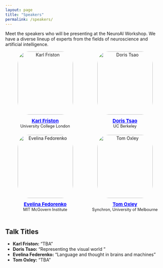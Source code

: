 ```yaml
---
layout: page
title: "Speakers"
permalink: /speakers/
---
```



Meet the speakers who will be presenting at the NeuroAI Workshop. We have a diverse lineup of experts from the fields of neuroscience and artificial intelligence.

<div style="display: flex; flex-wrap: wrap; justify-content: space-between; margin-bottom: 20px;">
  <div style="flex: 1 1 calc(33.33% - 20px); box-sizing: border-box; text-align: center; margin-bottom: 20px;">
    <img src="{{ site.baseurl }}/images/organizers/Karl Friston.jpg" alt="Karl Friston" style="width: 175px; height: 200px; border-radius: 20%; margin-bottom: 10px;">
    <div style="font-size: 0.9em;">
      <strong style="font-size: 1.2em; color: blue;">
        <a href="https://en.wikipedia.org/wiki/Karl_J._Friston" style="color: blue;">Karl Friston</a>
      </strong><br>
      University College London 
    </div>
  </div>

  <div style="flex: 1 1 calc(33.33% - 20px); box-sizing: border-box; text-align: center; margin-bottom: 20px;">
    <img src="{{ site.baseurl }}/images/organizers/DorisTsao.jpeg" alt="Doris Tsao" style="width: 175px; height: 200px; border-radius: 20%; margin-bottom: 10px;">
    <div style="font-size: 0.9em;">
      <strong style="font-size: 1.2em; color: blue;">
        <a href="https://vcresearch.berkeley.edu/faculty/doris-tsao" style="color: blue;">Doris Tsao</a>
      </strong><br>
      UC Berkeley
    </div>
  </div>

<!--
  <div style="flex: 1 1 calc(33.33% - 20px); box-sizing: border-box; text-align: center; margin-bottom: 20px;">
    <img src="{{ site.baseurl }}/images/organizers/Max Welling.jpg" alt="Max Welling" style="width: 175px; height: 200px; border-radius: 20%; margin-bottom: 10px;">
    <div style="font-size: 0.9em;">
      <strong style="font-size: 1.2em; color: blue;">
        <a href="https://amlab.science.uva.nl/people/MaxWelling/" style="color: blue;">Max Welling</a>
      </strong><br>
      CuspAI, University of Amsterdam
    </div>
  </div>
-->



  <div style="flex: 1 1 calc(33.33% - 20px); box-sizing: border-box; text-align: center; margin-bottom: 20px;">
    <img src="{{ site.baseurl }}/images/organizers/Evelina Fedorenko.jpeg" alt="Evelina Fedorenko" style="width: 175px; height: 200px; border-radius: 20%; margin-bottom: 10px;">
    <div style="font-size: 0.9em;">
      <strong style="font-size: 1.2em; color: blue;">
        <a href="https://bcs.mit.edu/directory/evelina-fedorenko" style="color: blue;">Evelina Fedorenko</a>
      </strong><br>
      MIT McGovern Institute
    </div>
  </div>



 <div style="flex: 1 1 calc(33.33% - 20px); box-sizing: border-box; text-align: center; margin-bottom: 20px;">
    <img src="{{ site.baseurl }}/images/organizers/Tom Oxley.jpeg" alt="Tom Oxley" style="width: 175px; height: 200px; border-radius: 20%; margin-bottom: 10px;">
    <div style="font-size: 0.9em;">
      <strong style="font-size: 1.2em; color: blue;">
        <a href="https://findanexpert.unimelb.edu.au/profile/439055-thomas-oxley" style="color: blue;">Tom Oxley</a>
      </strong><br>
      Synchron, University of Melbourne
    </div>
  </div>


<!--
  <div style="flex: 1 1 calc(33.33% - 20px); box-sizing: border-box; text-align: center; margin-bottom: 20px;">
    <img src="{{ site.baseurl }}/images/organizers/Kanaka Rajan.png" alt="/Kanaka Rajan" style="width: 175px; height: 200px; border-radius: 20%; margin-bottom: 10px;">
    <div style="font-size: 0.9em;">
      <strong style="font-size: 1.2em; color: blue;">
        <a href="https://neuro.hms.harvard.edu/faculty-staff/kanaka-rajan" style="color: blue;">Kanaka Rajanp</a>
      </strong><br>
      Harvard University
    </div>
  </div>
</div>
-->

</div>

## Talk Titles

- **Karl Friston:** “TBA”
- **Doris Tsao:** “Representing the visual world ”
- **Evelina Federenko:** “Language and thought in brains and machines”
- **Tom Oxley:** “TBA”


<!--  
## Panelists: 

#### **Highlight:** Our workshop will feature an in-person panel discussion between the two pioneers in AI and Neuroscience: Yoshua Bengio and Karl Friston ####

<div style="display: flex; flex-wrap: wrap; justify-content: space-between; margin-bottom: 20px;">
  <div style="flex: 1 1 calc(33.33% - 20px); box-sizing: border-box; text-align: center; margin-bottom: 20px;">
    <img src="{{ site.baseurl }}/images/organizers/Karl Friston2.jpg" alt="Karl Friston" style="width: 175px; height: 220px; border-radius: 20%; margin-bottom: 10px;">
    <div style="font-size: 0.9em;">
      <strong style="font-size: 1.2em; color: blue;">
        <a href="https://en.wikipedia.org/wiki/Karl_J._Friston" style="color: blue;">Karl Friston</a>
      </strong><br>
      University College London
    </div>
  </div>



   <div style="flex: 1 1 calc(33.33% - 20px); box-sizing: border-box; text-align: center; margin-bottom: 20px;">
    <img src="{{ site.baseurl }}/images/organizers/Yoshua Bengio.jpeg" alt="Yoshua Bengio" style="width: 175px; height: 220px; border-radius: 20%; margin-bottom: 10px;">
    <div style="font-size: 0.9em;">
      <strong style="font-size: 1.2em; color: blue;">
        <a href="https://yoshuabengio.org/" style="color: blue;">Yoshua Bengio</a>
      </strong><br>
      MILA
    </div>
  </div>
</div>
-->
